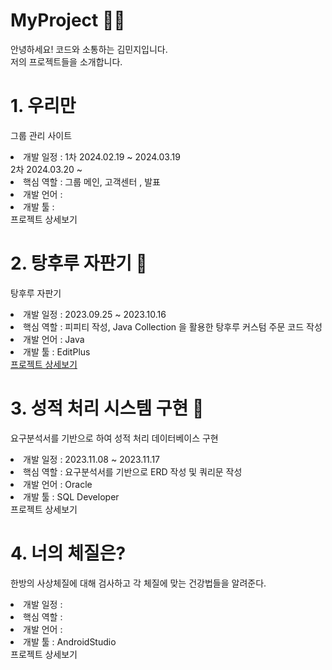 # MyProject 🙋‍♀️ 
안녕하세요! 코드와 소통하는 김민지입니다. <br>
저의 프로젝트들을 소개합니다.   
# 1. 우리만
그룹 관리 사이트
<li> 개발 일정 : 1차 2024.02.19 ~ 2024.03.19 <br> 2차 2024.03.20 ~ </li>
<li> 핵심 역할 : 그룹 메인, 고객센터 , 발표 </li>
<li> 개발 언어 : </li>
<li> 개발 툴 :  </li>
<a>프로젝트 상세보기</a>

# 2. 탕후루 자판기 🍡
탕후루 자판기
<li> 개발 일정 : 2023.09.25 ~ 2023.10.16</li>
<li> 핵심 역할 : 피피티 작성, Java Collection 을 활용한 탕후루 커스텀 주문 코드 작성 </li>
<li> 개발 언어 : Java </li>
<li> 개발 툴 : EditPlus </li>
<a href="https://github.com/mjkim05/Java_01_semi_project.git">프로젝트 상세보기</a>

# 3. 성적 처리 시스템 구현 💯
요구분석서를 기반으로 하여 성적 처리 데이터베이스 구현
<li> 개발 일정 : 2023.11.08 ~ 2023.11.17</li>
<li> 핵심 역할 : 요구분석서를 기반으로 ERD 작성 및 쿼리문 작성 </li>
<li> 개발 언어 : Oracle </li>
<li> 개발 툴 : SQL Developer </li>
<a>프로젝트 상세보기</a>

# 4. 너의 체질은?
한방의 사상체질에 대해 검사하고 각 체질에 맞는 건강법들을 알려준다.
<li>개발 일정 : </li>
<li> 핵심 역할 :  </li>
<li> 개발 언어 :  </li>
<li> 개발 툴 : AndroidStudio </li>
<a>프로젝트 상세보기</a>
